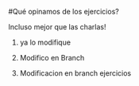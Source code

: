 #Qué opinamos de los ejercicios?

Incluso mejor que las charlas!

1) ya lo modifique
2) Modifico en Branch

3) Modificacion en branch ejercicios
